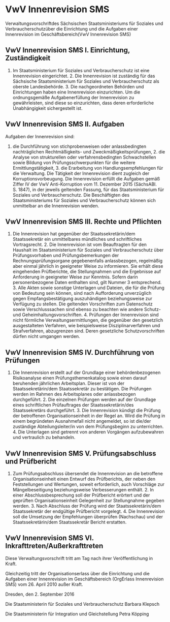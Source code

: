 # VwV Innenrevision SMS

Verwaltungsvorschriftdes Sächsischen Staatsministeriums für Soziales und Verbraucherschutzüber die Einrichtung und die Aufgaben einer Innenrevision im Geschäftsbereich(VwV Innenrevision SMS)

## VwV Innenrevision SMS I. Einrichtung, Zuständigkeit

1. Im Staatsministerium für Soziales und Verbraucherschutz ist eine Innenrevision eingerichtet. 2. Die Innenrevision ist zuständig für das Sächsische Staatsministerium für Soziales und Verbraucherschutz als oberste Landesbehörde. 3. Die nachgeordneten Behörden und Einrichtungen haben eine Innenrevision einzurichten. Um die ordnungsgemäße Aufgabenerfüllung der Innenrevision zu gewährleisten, sind diese so einzurichten, dass deren erforderliche Unabhängigkeit sichergestellt ist. 
## VwV Innenrevision SMS II. Aufgaben

Aufgaben der Innenrevision sind:

1. die Durchführung von stichprobenweisen oder anlassbedingten nachträglichen Rechtmäßigkeits- und Zweckmäßigkeitsprüfungen, 2. die Analyse von strukturellen oder verfahrensbedingten Schwachstellen sowie Bildung von Prüfungsschwerpunkten für die weitere Ermittlungstätigkeit, 3. die Erarbeitung von Handlungsempfehlungen für die Verwaltung. Die Tätigkeit der Innenrevision dient zugleich der Korruptionsvorbeugung. Die Innenrevision erfüllt die Aufgaben gemäß Ziffer IV der VwV Anti-Korruption vom
11. Dezember 2015 (SächsABl. S. 1847), in der jeweils geltenden Fassung, für das Staatsministerium für Soziales und Verbraucherschutz. Die Beschäftigten des Staatsministeriums für Soziales und Verbraucherschutz können sich unmittelbar an die Innenrevision wenden.


## VwV Innenrevision SMS III. Rechte und Pflichten

1. Die Innenrevision hat gegenüber der Staatssekretärin/dem Staatssekretär ein unmittelbares mündliches und schriftliches Vortragsrecht. 2. Die Innenrevision ist vom Beauftragten für den Haushalt im Staatsministerium für Soziales und Verbraucherschutz über Prüfungsvorhaben und Prüfungsbemerkungen der Rechnungsprüfungsorgane gegebenenfalls anlassbezogen, regelmäßig aber einmal jährlich in geeigneter Weise zu informieren. Sie erhält diese eingehenden Prüfberichte, die Stellungnahmen und die Ergebnisse auf Anforderung in geeigneter Weise zur Kenntnis. Sofern darin personenbezogene Daten enthalten sind, gilt Nummer 3 entsprechend. 3. Alle Akten sowie sonstige Unterlagen und Dateien, die für die Prüfung von Bedeutung sein können, sind nach Aufforderung unverzüglich gegen Empfangsbestätigung auszuhändigen beziehungsweise zur Verfügung zu stellen. Die geltenden Vorschriften zum Datenschutz sowie Verschlusssachen sind ebenso zu beachten wie andere Schutz- und Geheimhaltungsvorschriften. 4. Prüfungen der Innenrevision sind nicht förmliche Verwaltungsermittlungen, die gegenüber den gesetzlich ausgestalteten Verfahren, wie beispielsweise Disziplinarverfahren und Strafverfahren, abzugrenzen sind. Deren gesetzliche Schutzvorschriften dürfen nicht umgangen werden. 
## VwV Innenrevision SMS IV. Durchführung von Prüfungen

1. Die Innenrevision erstellt auf der Grundlage einer behördenbezogenen Risikoanalyse einen Prüfungsthemenkatalog sowie einen darauf beruhenden jährlichen Arbeitsplan. Dieser ist von der Staatssekretärin/dem Staatssekretär zu bestätigen. Die Prüfungen werden im Rahmen des Arbeitsplanes oder anlassbezogen durchgeführt. 2. Die einzelnen Prüfungen werden auf der Grundlage eines schriftlichen Prüfauftrages der Staatssekretärin/des Staatssekretärs durchgeführt. 3. Die Innenrevision kündigt die Prüfung der betroffenen Organisationseinheit in der Regel an. Wird die Prüfung in einem begründeten Ausnahmefall nicht angemeldet, so ist die/der zuständige Abteilungsleiter/in von dem Prüfungsbeginn zu unterrichten. 4. Die Unterlagen sind getrennt von anderen Vorgängen aufzubewahren und vertraulich zu behandeln. 
## VwV Innenrevision SMS V. Prüfungsabschluss und Prüfbericht

1. Zum Prüfungsabschluss übersendet die Innenrevision an die betroffene Organisationseinheit einen Entwurf des Prüfberichts, der neben den Feststellungen und Wertungen, soweit erforderlich, auch Vorschläge zur Mängelbeseitigung beziehungsweise Verbesserungen enthält. 2. In einer Abschlussbesprechung soll der Prüfbericht erörtert und der geprüften Organisationseinheit Gelegenheit zur Stellungnahme gegeben werden. 3. Nach Abschluss der Prüfung wird der Staatssekretärin/dem Staatssekretär der endgültige Prüfbericht vorgelegt. 4. Die Innenrevision soll die Umsetzung der Empfehlungen überprüfen (Nachschau) und der Staatssekretärin/dem Staatssekretär Bericht erstatten. 
## VwV Innenrevision SMS VI. Inkrafttreten/Außerkrafttreten

Diese Verwaltungsvorschrift tritt am Tag nach ihrer Veröffentlichung in Kraft.

Gleichzeitig tritt der Organisationserlass über die Einrichtung und die Aufgaben einer Innenrevision im Geschäftsbereich (OrgErlass Innenrevision SMS) vom
26. April 2010 außer Kraft.

Dresden, den 2. September 2016

Die Staatsministerin für Soziales und Verbraucherschutz
Barbara Klepsch

Die Staatsministerin für Integration und Gleichstellung
Petra Köpping

